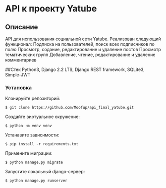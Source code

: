 # API к проекту Yatube

## Описание

API для использования социальной сети Yatube. 
Реализован следующий функционал: 
Подписка на пользователей, поиск всех подписчиков по полю
Просмотр, содание, редактирование и удаление постов
Просмотр тематических групп
Добавление, чтение, редактирование и удаление комментариев 

##Стек 
Python3, Django 2.2 LTS, Django REST framework, SQLite3, Simple-JWT

### Установка

Клонируйте репозиторий:

`$ git clone https://github.com/Moofup/api_final_yatube.git`

Создайте виртуальное окружение:

`$ python -m venv venv`

Устанавите зависимости:

`$ pip install -r requirements.txt`

Примените миграции:

`$ python manage.py migrate`

Запустите локальный django-сервер:

`$ python manage.py runserver`

